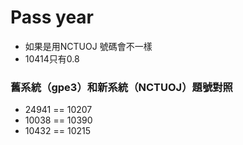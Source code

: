 # Pass year

-	如果是用NCTUOJ 號碼會不一樣
-   10414只有0.8

### 舊系統（gpe3）和新系統（NCTUOJ）題號對照
-	24941 == 10207
-	10038 == 10390
- 	10432 == 10215
